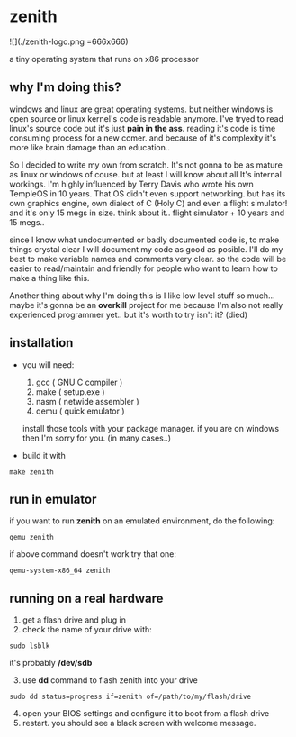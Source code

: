 zenith
======

![](./zenith-logo.png =666x666)

a tiny operating system that runs on x86 processor

why I'm doing this?
-------------------

windows and linux are great operating systems. but neither windows is open source or linux kernel's code is readable anymore. I've tryed to read linux's source code but it's just **pain in the ass**. reading it's code is time consuming process for a new comer. and because of it's complexity it's more like brain damage than an education..

So I decided to write my own from scratch. It's not gonna to be as mature as linux or windows of couse. but at least I will know about  all It's internal workings. I'm highly influenced by Terry Davis who wrote his own TempleOS in 10 years. That OS didn't even support networking. but has its own graphics engine, own dialect of C (Holy C) and even a flight simulator! and it's only 15 megs in size. think about it.. flight simulator + 10 years and 15 megs..

since I know what undocumented or badly documented code is, to make things crystal clear I will document my code as good as posible. I'll do my best to make variable names and comments very clear. so the code will be easier to read/maintain and friendly for people who want to learn how to make a thing like this.

Another thing about why I'm doing this is I like low level stuff so much... maybe it's gonna be an **overkill** project for me because I'm also not really experienced programmer yet.. but it's worth to try isn't it? (died)


installation
------------

- you will need:
	
	1. gcc ( GNU C compiler )
	2. make ( setup.exe )
	3. nasm ( netwide assembler )
	4. qemu ( quick emulator )
  
  install those tools with your package manager. if you are on windows then I'm sorry for you. (in many cases..)

- build it with
```
make zenith
```

run in emulator
------------

if you want to run **zenith** on an emulated environment, do the following:

```
qemu zenith
```

if above command doesn't work try that one:

```
qemu-system-x86_64 zenith
```

running on a real hardware
------------

1. get a flash drive and plug in
2. check the name of your drive with:


```
sudo lsblk
```

it's probably **/dev/sdb**

3. use **dd** command to flash zenith into your drive

```
sudo dd status=progress if=zenith of=/path/to/my/flash/drive
```

4. open your BIOS settings and configure it to boot from a flash drive
5. restart. you should see a black screen with welcome message.







